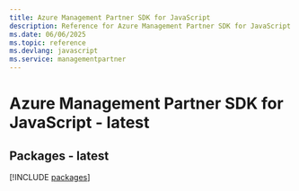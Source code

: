 ```yaml
---
title: Azure Management Partner SDK for JavaScript
description: Reference for Azure Management Partner SDK for JavaScript
ms.date: 06/06/2025
ms.topic: reference
ms.devlang: javascript
ms.service: managementpartner
---
```

# Azure Management Partner SDK for JavaScript - latest
## Packages - latest
[!INCLUDE [packages](management-partner-index.md)]